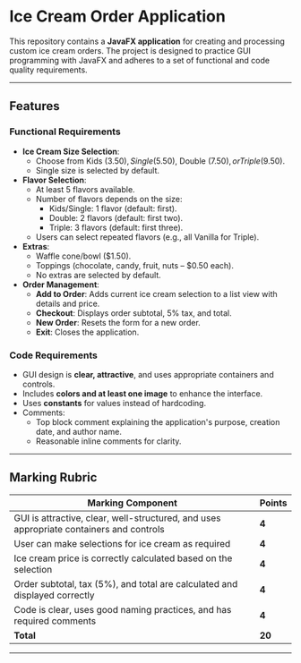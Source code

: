 # Ice Cream Order Application

This repository contains a **JavaFX application** for creating and processing custom ice cream orders. The project is designed to practice GUI programming with JavaFX and adheres to a set of functional and code quality requirements.

---

## Features

### Functional Requirements
- **Ice Cream Size Selection**: 
  - Choose from Kids ($3.50), Single ($5.50), Double ($7.50), or Triple ($9.50).
  - Single size is selected by default.
- **Flavor Selection**:
  - At least 5 flavors available.
  - Number of flavors depends on the size:
    - Kids/Single: 1 flavor (default: first).
    - Double: 2 flavors (default: first two).
    - Triple: 3 flavors (default: first three).
  - Users can select repeated flavors (e.g., all Vanilla for Triple).
- **Extras**:
  - Waffle cone/bowl ($1.50).
  - Toppings (chocolate, candy, fruit, nuts – $0.50 each).
  - No extras are selected by default.
- **Order Management**:
  - **Add to Order**: Adds current ice cream selection to a list view with details and price.
  - **Checkout**: Displays order subtotal, 5% tax, and total.
  - **New Order**: Resets the form for a new order.
  - **Exit**: Closes the application.

### Code Requirements
- GUI design is **clear, attractive**, and uses appropriate containers and controls.
- Includes **colors and at least one image** to enhance the interface.
- Uses **constants** for values instead of hardcoding.
- Comments:
  - Top block comment explaining the application's purpose, creation date, and author name.
  - Reasonable inline comments for clarity.

---

## Marking Rubric

| **Marking Component**                              | **Points** |
|----------------------------------------------------|------------|
| GUI is attractive, clear, well-structured, and uses appropriate containers and controls | **4**        |
| User can make selections for ice cream as required | **4**        |
| Ice cream price is correctly calculated based on the selection | **4**        |
| Order subtotal, tax (5%), and total are calculated and displayed correctly | **4**        |
| Code is clear, uses good naming practices, and has required comments | **4**        |
| **Total**                                          | **20**       |

---
